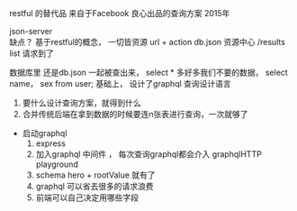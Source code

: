 restful 的替代品
来自于Facebook 良心出品的查询方案 2015年 

json-server  
缺点？
基于restful的概念， 一切皆资源
url + action 
db.json 资源中心
/results list 请求到了

数据库里 还是db.json  一起被查出来， select * 
多好多我们不要的数据， select name， sex from user;
基础上， 设计了graphql 查询设计语言 
1. 要什么设计查询方案，就得到什么
2. 合并传统后端在拿到数据的时候要连n张表进行查询，一次就够了

- 启动graphql
  1. express
  2. 加入graphql 中间件 ， 每次查询graphql都会介入
     graphqlHTTP playground 
  3. schema hero + rootValue 
    就有了
  4. graphql 可以省去很多的请求浪费
  5. 前端可以自己决定用哪些字段